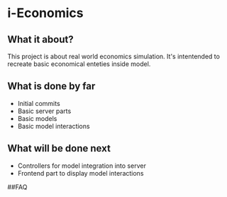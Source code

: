 # i-Economics

## What it about?
This project is about real world economics simulation. It's intentended to recreate basic economical enteties inside model.

## What is done by far
- Initial commits
- Basic server parts
- Basic models
- Basic model interactions 

## What will be done next
- Controllers for model integration into server
- Frontend part to display model interactions

##FAQ